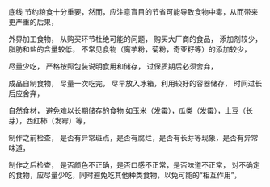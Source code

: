 底线
节约粮食十分重要，然而，应注意盲目的节省可能导致食物中毒，从而带来更严重的后果，

外界加工食物，
从购买环节杜绝可能的问题，
购买大厂商的食品，
添加剂较少，
脂肪和盐的含量较低，
不常见食物（魔芋粉，菊粉，奇亚籽等）的添加较少，


尽量少吃，
严格按照包装说明食用和储存，
过保质期后必须舍弃，


成品自制食物，
尽量一次吃完，
尽早放入冰箱，利用较好的容器储存，
时间过长后应舍弃，


自然食材，
避免难以长期储存的食物
如玉米（发霉），瓜类（发霉），土豆（长芽），西红柿（发霉）等，

制作之前检查，
是否有异常斑点，是否有腐烂，是否有长芽等现象，是否有异常味道，

制作之后检查，
是否颜色不正确，是否口感不正常，是否味道不正常，
对不确定的食物，应尽量少吃，同时避免吃其他种类食物，以免可能的“相互作用”，

